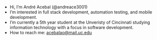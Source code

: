 - Hi, I’m André Acebal (@andreace3001)
- I’m interested in full stack development, automation testing, and mobile development. 
- I’m currently a 5th year student at the Unveristy of Cincinnati studying information technology with a focus in software development.
- How to reach me: acebalao@mail.uc.edu
